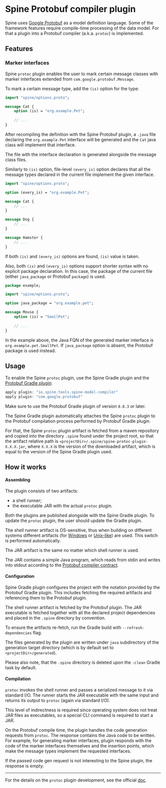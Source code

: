 # Spine Protobuf compiler plugin

Spine uses [Google Protobuf](https://developers.google.com/protocol-buffers/) as a model definition
language. Some of the framework features require compile-time processing of the data model. For that
a plugin into a Protobuf compiler (a.k.a. `protoc`) is implemented.

## Features

### Marker interfaces

Spine `protoc` plugin enables the user to mark certain message classes with marker interfaces 
extended from `com.google.protobuf.Message`.

To mark a certain message type, add the `(is)` option for the type:

```proto
import "spine/options.proto";

message Cat {
    option (is) = "org.example.Pet";
    
    // ...
}
``` 
After recompiling the definition with the Spine Protobuf plugin, a `.java` file declaring the 
`org.example.Pet` interface will be generated and the `Cat` java class will implement that 
interface.

The file with the interface declaration is generated alongside the message class files.

Similarly to `(is)` option, file-level `(every_is)` option declares that all the message types 
declared in the current file implement the given interface.

```proto
import "spine/options.proto";

option (every_is) = "org.example.Pet";

message Cat {
    // ...
}

message Dog {
    // ...
}

message Hamster {
    // ...
}
```

If both `(is)` and `(every_is)` options are found, `(is)` value is taken.

Also, both `(is)` and `(every_is)` options support shorter syntax with no explicit package 
declaration. In this case, the package of the current file (either `java_package` or Protobuf
`package`) is used.
```proto
package example;

import "spine/options.proto";

option java_package = "org.example.pet";

message Mouse {
    option (is) = "SmallPet";
    
    // ...
}
```

In the example above, the Java FQN of the generated marker interface is `org.example.pet.SmallPet`.
If `java_package` option is absent, the Protobuf package is used instead.

## Usage

To enable the Spine `protoc` plugin, use the Spine Gradle plugin and 
the [Protobuf Gradle plugin](https://github.com/google/protobuf-gradle-plugin):
```groovy
apply plugin: "io.spine.tools.spine-model-compiler"
apply plugin: "com.google.protobuf"
```

Make sure to use the Protobuf Gradle plugin of version `0.8.3` or later.

The Spine Gradle plugin automatically attaches the Spine `protoc` plugin to the Protobuf compilation
process performed by Protobuf Gradle plugin.

For that, the Spine `protoc` plugin artifact is fetched from a maven repository and copied into 
the directory `.spine` found under the project root, so that the artifact relative path is 
`<projectDir>/.spine/spine-protoc-plugin-X.X.X.jar`, where `X.X.X` is the version of the downloaded 
artifact, which is equal to the version of the Spine Gradle plugin used.

## How it works

#### Assembling

The plugin consists of two artifacts:
 - a shell runner;
 - the executable JAR with the actual `protoc` plugin.
 
Both the plugins are published alongside with the Spine Gradle plugin. To update the `protoc` plugin, 
the user should update the Gradle plugin.

The shell runner artifact is OS-sensitive, thus when building on different systems 
different artifacts (for [Windows](./plugin_runner.bat) or [Unix-like](./plugin_runner.sh)) are 
used. This switch is performed automatically.

The JAR artifact is the same no matter which shell runner is used.

The JAR contains a simple Java program, which reads from stdin and writes into stdout according to 
the [Protobuf compiler contract](https://developers.google.com/protocol-buffers/docs/reference/other#plugins).

#### Configuration

Spine Gradle plugin configures the project with the notation provided by the Protobuf Gradle plugin.
This includes fetching the required artifacts and referencing them to the Protobuf plugin.

The shell runner artifact is fetched by the Protobuf plugin.
The JAR executable is fetched together with all the declared project dependencies and placed in 
the `.spine` directory by convention.

To ensure the artifacts re-fetch, run the Gradle build with `--refresh-dependencies` flag.

The files generated by the plugin are written under `java` subdirectory of the generation target 
directory (which is by default set to `<projectDir>/generated`).

Please also note, that the `.spine` directory is deleted upon the `:clean` Gradle task by default.

#### Compilation

`protoc` invokes the shell runner and passes a serialized message to it via standard I/O. The runner 
starts the JAR executable with the same input and returns its output to `protoc` (again via 
standard I/O).

This level of indirectness is required since operating system does not treat JAR files as executables, 
so a special CLI command is required to start a JAR. 

On the Protobuf compile time, the plugin handles the code generation requests from `protoc`.
The response contains the Java code to be written. For example, for generating marker interfaces, 
plugin responds with the code of the marker interfaces themselves and the insertion points, which 
make the message types implement the requested interfaces.  
 
If the passed code gen request is not interesting to the Spine plugin, the response is empty.

---

For the details on the `protoc` plugin development, see the official [doc](https://developers.google.com/protocol-buffers/docs/reference/other#plugins).
